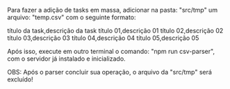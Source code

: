 Para fazer a adição de tasks em massa, adicionar na pasta: "src/tmp" um arquivo: "temp.csv"
com o seguinte formato:

título da task,descrição da task
título 01,descrição 01
título 02,descrição 02
título 03,descrição 03
título 04,descrição 04
título 05,descrição 05

Após isso, execute em outro terminal o comando: "npm run csv-parser", com o servidor já
instalado e inicializado.

OBS: Após o parser concluir sua operação, o arquivo da "src/tmp" será excluído!